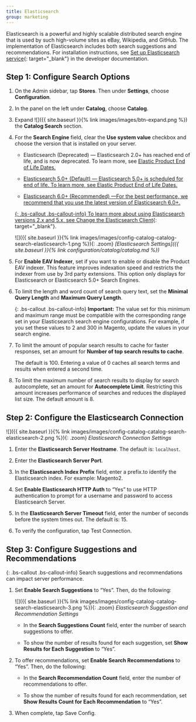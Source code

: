 ```yaml
---
title: Elasticsearch
group: marketing
---
```


Elasticsearch is a powerful and highly scalable distributed search engine that is used by such high-volume sites as eBay, Wikipedia, and GitHub. The implementation of Elasticsearch includes both search suggestions and recommendations. For installation instructions, see [Set up Elasticsearch service][1]{: target="_blank"} in the developer documentation.

## Step 1: Configure Search Options

1. On the Admin sidebar, tap **Stores**. Then under **Settings**, choose **Configuration**.

1. In the panel on the left under **Catalog**, choose **Catalog**.

1. Expand ![]({{ site.baseurl }}{% link images/images/btn-expand.png %}) the **Catalog Search** section.

1. For the **Search Engine** field, clear the **Use system value** checkbox and choose the version that is installed on your server.

   * Elasticsearch (Deprecated) &mdash; Elasticsearch 2.0+ has reached end of life, and is now deprecated. To learn more, see <a href="https://www.elastic.co/support/eol" target="_blank">Elastic Product End of Life Dates.

   * Elasticsearch 5.0+ (Default) &mdash; Elasticsearch 5.0+ is scheduled for end of life. To learn more, see <a href="https://www.elastic.co/support/eol" target="_blank">Elastic Product End of Life Dates.

   * Elasticsearch 6.0+ (Recommended) &mdash;For the best performance, we recommend that you use the latest version of Elasticsearch 6.0+.

   {: .bs-callout .bs-callout-info}
   To learn more about using Elasticsearch versions 2.x and 5.x, see [Change the Elasticsearch Client][2]{: target="_blank"}.

   ![]({{ site.baseurl }}{% link images/images/config-catalog-catalog-search-elasticsearch-1.png %}){: .zoom}
   *[Elasticsearch Settings]({{ site.baseurl }}{% link configuration/catalog/catalog.md %})*

1. For **Enable EAV Indexer**, set if you want to enable or disable the Product EAV indexer. This feature improves indexation speed and restricts the indexer from use by 3rd party extensions. This option only displays for Elasticsearch or Elasticsearch 5.0+ Search Engines.

1. To limit the length and word count of search query text, set the **Minimal Query Length** and **Maximum Query Length**.

   {: .bs-callout .bs-callout-info}
   **Important:** The value set for this minimum and maximum range must be compatible with the corresponding range set in your Elasticsearch search engine configurations. For example, if you set these values to 2 and 300 in Magento, update the values in your search engine.

1. To limit the amount of popular search results to cache for faster responses, set an amount for **Number of top search results to cache**.

   The default is 100. Entering a value of 0 caches all search terms and results when entered a second time.

1. To limit the maximum number of search results to display for search autocomplete, set an amount for **Autocomplete Limit**. Restricting this amount increases performance of searches and reduces the displayed list size. The default amount is 8.

## Step 2: Configure the Elasticsearch Connection

![]({{ site.baseurl }}{% link images/images/config-catalog-catalog-search-elasticsearch-2.png %}){: .zoom}
*Elasticsearch Connection Settings*

1. Enter the **Elasticsearch Server Hostname**. The default is: `localhost`.

1. Enter the **Elasticsearch Server Port**.

1. In the **Elasticsearch Index Prefix** field, enter a prefix.to identify the Elasticsearch index. For example: Magento2.

1. Set **Enable Elasticsearch HTTP Auth** to “Yes” to use HTTP authentication to prompt for a username and password to access Elasticsearch Server.

1. In the **Elasticsearch Server Timeout** field, enter the number of seconds before the system times out. The default is: 15.

1. To verify the configuration, tap <span class="btn">Test Connection</span>.

## Step 3: Configure Suggestions and Recommendations

{: .bs-callout .bs-callout-info}
Search suggestions and recommendations can impact server performance.

1. Set **Enable Search Suggestions** to “Yes”. Then, do the following:

   ![]({{ site.baseurl }}{% link images/images/config-catalog-catalog-search-elasticsearch-3.png %}){: .zoom}
   *Elasticsearch Suggestion and Recommendation Settings*

   * In the **Search Suggestions Count** field, enter the number of search suggestions to offer.

   * To show the number of results found for each suggestion, set **Show Results for Each Suggestion** to “Yes”.

1. To offer recommendations, set **Enable Search Recommendations** to “Yes”. Then, do the following:

   * In the **Search Recommendation Count** field, enter the number of recommendations to offer.

   * To show the number of results found for each recommendation, set **Show Results Count for Each Recommendation** to “Yes”.

1. When complete, tap <span class="btn">Save Config</span>.

[1]: http://devdocs.magento.com/guides/v2.3/config-guide/elasticsearch/es-overview.html
[2]: https://devdocs.magento.com/guides/v2.3/config-guide/elasticsearch/es-downgrade.html
